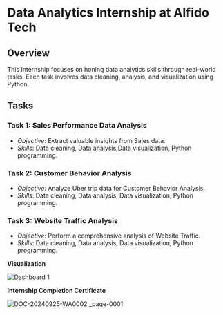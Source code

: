 # Data Analytics Internship at Alfido Tech

## Overview
This internship focuses on honing data analytics skills through real-world tasks. Each task involves data cleaning, analysis, and visualization using Python.

## Tasks

### Task 1: Sales Performance Data Analysis
- *Objective*: Extract valuable insights from  Sales data.
- *Skills*: Data cleaning, Data analysis,Data visualization, Python programming.

### Task 2: Customer Behavior Analysis
- *Objective*: Analyze Uber trip data for Customer Behavior Analysis.
- *Skills*: Data cleaning, Data analysis, Data visualization, Python programming.

### Task 3: Website Traffic Analysis
- *Objective*: Perform a comprehensive analysis of  Website Traffic.
- *Skills*: Data cleaning, Data analysis, Data visualization, Python programming.


**Visualization**


![Dashboard 1](https://github.com/user-attachments/assets/728f735b-29f9-4eeb-bfc5-e634478c0734)



**Internship Completion Certificate**


![DOC-20240925-WA0002 _page-0001](https://github.com/user-attachments/assets/ae5e5a62-7b4d-4d0b-8dcd-bf29ba8372ba)

